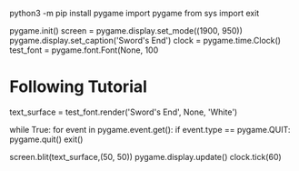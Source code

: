 python3 -m pip install pygame
import pygame
from sys import exit

pygame.init()
screen = pygame.display.set_mode((1900, 950))
pygame.display.set_caption('Sword\'s End')
clock = pygame.time.Clock()
test_font = pygame.font.Font(None, 100

# Following Tutorial

text_surface = test_font.render('Sword\'s End', None, 'White')

while True:
  for event in pygame.event.get():
    if event.type == pygame.QUIT:
      pygame.quit()
      exit()

  screen.blit(text_surface,(50, 50))
  pygame.display.update()
  clock.tick(60)
